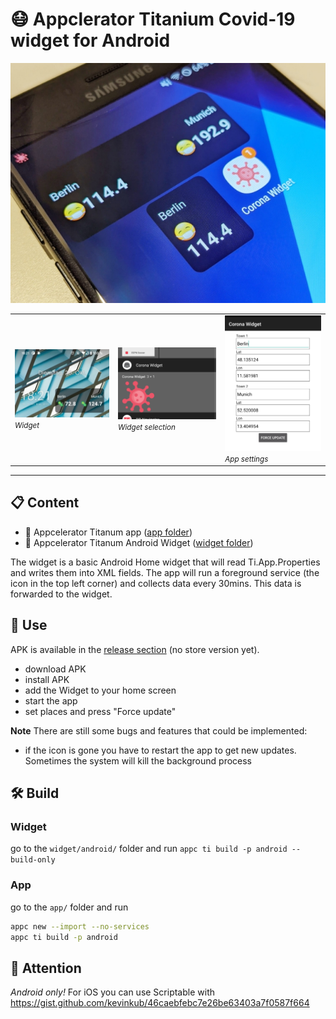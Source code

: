 # 😷 Appclerator Titanium Covid-19 widget for Android

<img src="app.jpg" alt="app"/>

<table>
<tr>
<td>
<img src="preview0.jpg" alt="preview"/><br/>
<small><i>Widget</i></small>
</td>
<td>
<img src="preview1.png" alt="preview"/><br/>
<small><i>Widget selection</i></small>
</td>

<td>
<img src="preview2.png" alt="preview"/><br/>
<small><i>App settings</i></small>
</td>
</tr>
</table>

<hr/>

## 📋 Content
* 📱 Appcelerator Titanum app (<a href="/app">app folder</a>)
* 📱 Appcelerator Titanum Android Widget (<a href="/widget">widget folder</a>)

The widget is a basic Android Home widget that will read Ti.App.Properties and writes them into XML fields. The app will run a foreground service (the icon in the top left corner) and collects data every 30mins. This data is forwarded to the widget.

## 📲 Use

APK is available in the <a href="https://github.com/m1ga/ti.coronawidget/releases/">release section</a> (no store version yet).
* download APK
* install APK
* add the Widget to your home screen
* start the app
* set places and press "Force update"

**Note**
There are still some bugs and features that could be implemented:
* if the icon is gone you have to restart the app to get new updates. Sometimes the system will kill the background process

## 🛠 Build
### Widget

go to the `widget/android/` folder and run
```appc ti build -p android --build-only```

### App

go to the `app/` folder and run
```bash
appc new --import --no-services
appc ti build -p android
```

## 🚨 Attention
_Android only!_ For iOS you can use Scriptable with https://gist.github.com/kevinkub/46caebfebc7e26be63403a7f0587f664
